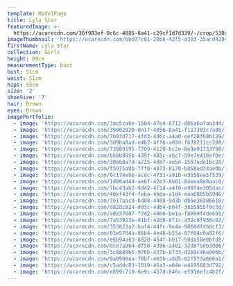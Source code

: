 ```yaml
---
template: ModelPage
title: Lyla Star
featuredImage: >-
  https://ucarecdn.com/36f983ef-0c6c-4885-8a41-c29cf1d7d339/-/crop/530x275/0,0/-/preview/
imageThumbnail: 'https://ucarecdn.com/bbd77c81-20b6-42f5-a303-35acd42944c0/'
firstName: Lyla Star
collection: Girls
height: 89cm
measurementType: bust
bust: 51cm
waist: 51cm
hips: 55cm
size: '2'
shoeSize: '7'
hair: Brown
eyes: Brown
imagePortfolio:
  - image: 'https://ucarecdn.com/3ac5ca0e-1504-47e4-8712-d06a6a7aa34d/'
  - image: 'https://ucarecdn.com/39902920-0a17-4056-8a41-f117381c7a88/'
  - image: 'https://ucarecdn.com/7b93d717-4fd3-4d6c-a4a0-eef28f68b129/'
  - image: 'https://ucarecdn.com/3d9ba8ad-e4b2-4ff6-a02d-fb78211cc200/'
  - image: 'https://ucarecdn.com/73889195-7709-4128-bc2e-8e9a91733798/'
  - image: 'https://ucarecdn.com/bb8b885b-439f-485c-a6c7-59e7e418ef0e/'
  - image: 'https://ucarecdn.com/30e60a7d-a725-4d87-ae54-1557ede1bc28/'
  - image: 'https://ucarecdn.com/f5975a8b-7ff0-4873-8170-b868ed34ae0b/'
  - image: 'https://ucarecdn.com/0c174ebb-acdc-4731-a91b-e3b58ea5f539/'
  - image: 'https://ucarecdn.com/1d00ad44-ae6f-42e3-8b01-84eea8e8aac0/'
  - image: 'https://ucarecdn.com/7bc43ab2-9d42-4f1d-a4f0-e98f4e305dac/'
  - image: 'https://ucarecdn.com/40ef43f4-feba-4bda-a1d4-eaa6885b5946/'
  - image: 'https://ucarecdn.com/7e17aac9-bd08-4408-9d3b-db5e36386618/'
  - image: 'https://ucarecdn.com/d82dc824-dd3c-4db4-b04f-38b5955f9c3d/'
  - image: 'https://ucarecdn.com/a0237087-f7d2-4866-be1a-f8099f4de601/'
  - image: 'https://ucarecdn.com/7a53923e-91bf-42d8-8f1c-452c8f936c02/'
  - image: 'https://ucarecdn.com/353023a2-baf4-44fc-9e4a-9860dfd6dcf3/'
  - image: 'https://ucarecdn.com/03e5704a-86b4-4e48-b55a-07f04c8a82f6/'
  - image: 'https://ucarecdn.com/e6b94a63-8820-454f-bb17-50da58e8bfd8/'
  - image: 'https://ucarecdn.com/dce7a964-df50-4396-a401-32d8f5db3d06/'
  - image: 'https://ucarecdn.com/3c8889b5-976b-437b-8f33-d269c46e906b/'
  - image: 'https://ucarecdn.com/9a0508ea-f0bf-463b-a8d5-62f573a666a1/'
  - image: 'https://ucarecdn.com/c5addc83-1019-46a3-a04e-e4195683d792/'
  - image: 'https://ucarecdn.com/e899c719-6e9c-437d-846c-e5916efc4b2f/'
---
```


